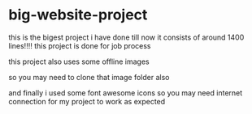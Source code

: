 # big-website-project




this is the bigest project i have done till now 
it consists of around 1400 lines!!!!
this project is done for job process


this project also uses some offline images

so you may need to clone that image folder also


and finally i used some font awesome icons so you may need internet connection for my project to work as expected
